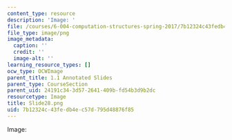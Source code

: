 ```yaml
---
content_type: resource
description: 'Image: '
file: /courses/6-004-computation-structures-spring-2017/7b12324c43fedb4ec57d795d48876f85_Slide28.png
file_type: image/png
image_metadata:
  caption: ''
  credit: ''
  image-alt: ''
learning_resource_types: []
ocw_type: OCWImage
parent_title: 1.1 Annotated Slides
parent_type: CourseSection
parent_uid: 24191c34-3d57-2641-409b-fd54b3d9b2dc
resourcetype: Image
title: Slide28.png
uid: 7b12324c-43fe-db4e-c57d-795d48876f85
---
```

Image: 

